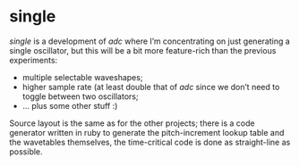 # single

*single* is a development of *adc* where I’m concentrating on just generating a single oscillator, but
this will be a bit more feature-rich than the previous experiments:

* multiple selectable waveshapes;
* higher sample rate (at least double that of *adc* since we don’t need to toggle between two oscillators;
* … plus some other stuff :)

Source layout is the same as for the other projects; there is a code generator written in ruby to
generate the pitch-increment lookup table and the wavetables themselves, the time-critical code is done
as straight-line as possible.
